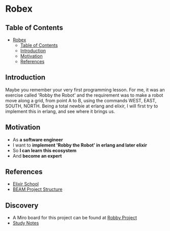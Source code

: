 # Robex

## Table of Contents

- [Robex](#robex)
  - [Table of Contents](#table-of-contents)
  - [Introduction](#introduction)
  - [Motivation](#motivation)
  - [References](#references)

## Introduction

Maybe you remember your very first programming lesson. For me, it was an exercise called 'Robby the Robot' and the requirement was to make a robot move along a grid, from point A to B, using the commands WEST, EAST, SOUTH, NORTH.
Being a total newbie at erlang and elixir, I will first try to implement this in erlang, and see where it brings us.


## Motivation

- As **a software engineer**
- I want to **implement 'Robby the Robot' in erlang and later elixir**
- So **I can learn this ecosystem**
- And **become an expert**

## References

- [Elixir School](https://elixirschool.com/)
- [BEAM Project Structure](https://github.com/inaka/erlang_guidelines/issues/30)

## Discovery

- A Miro board for this project can be found at [Robby Project](https://miro.com/app/board/o9J_ltf3SKQ=/)
- [Study Notes](STUDY_NOTES.md)



